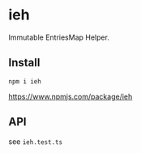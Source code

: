 # ieh

Immutable EntriesMap Helper.

## Install

`npm i ieh`

https://www.npmjs.com/package/ieh

## API

see `ieh.test.ts`
